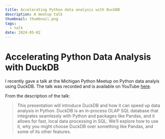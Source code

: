 ```yaml
---
title: Accelerating Python data analysis with DuckDB
description: A meetup talk
thumbnail: thumbnail.png
tags:
  - talk
date: 2024-05-02
---
```


# Accelerating Python Data Analysis with DuckDB

I recently gave a talk at the Michigan Python Meetup on Python data analyis using DuckDB. The talk was recorded and is available on YouTube [here](https://www.youtube.com/watch?v=9EL1AEXrybU).

From the description of the talk:

> This presentation will introduce DuckDB and how it can speed up data analysis in Python. DuckDB is an in-process OLAP SQL database that integrates seamlessly with Python and packages like Pandas, and it allows for fast, local data processing in SQL. We’ll explore how to use it, why you might choose DuckDB over something like Pandas, and some of its other features.
